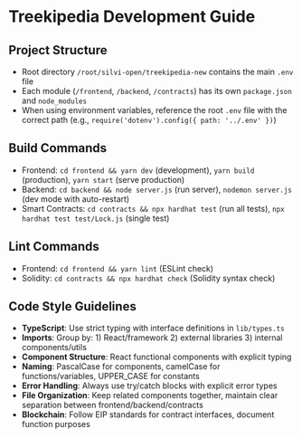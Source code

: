 # Treekipedia Development Guide

## Project Structure
- Root directory `/root/silvi-open/treekipedia-new` contains the main `.env` file
- Each module (`/frontend`, `/backend`, `/contracts`) has its own `package.json` and `node_modules`
- When using environment variables, reference the root `.env` file with the correct path (e.g., `require('dotenv').config({ path: '../.env' })`)

## Build Commands
- Frontend: `cd frontend && yarn dev` (development), `yarn build` (production), `yarn start` (serve production)
- Backend: `cd backend && node server.js` (run server), `nodemon server.js` (dev mode with auto-restart)
- Smart Contracts: `cd contracts && npx hardhat test` (run all tests), `npx hardhat test test/Lock.js` (single test)

## Lint Commands
- Frontend: `cd frontend && yarn lint` (ESLint check)
- Solidity: `cd contracts && npx hardhat check` (Solidity syntax check)

## Code Style Guidelines
- **TypeScript**: Use strict typing with interface definitions in `lib/types.ts`
- **Imports**: Group by: 1) React/framework 2) external libraries 3) internal components/utils
- **Component Structure**: React functional components with explicit typing
- **Naming**: PascalCase for components, camelCase for functions/variables, UPPER_CASE for constants
- **Error Handling**: Always use try/catch blocks with explicit error types
- **File Organization**: Keep related components together, maintain clear separation between frontend/backend/contracts
- **Blockchain**: Follow EIP standards for contract interfaces, document function purposes